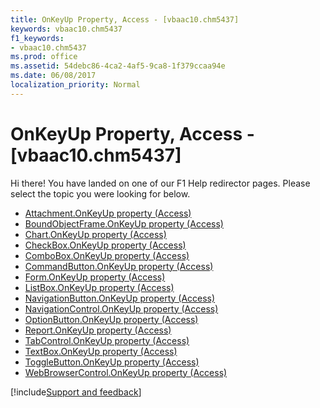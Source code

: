 ```yaml
---
title: OnKeyUp Property, Access - [vbaac10.chm5437]
keywords: vbaac10.chm5437
f1_keywords:
- vbaac10.chm5437
ms.prod: office
ms.assetid: 54debc86-4ca2-4af5-9ca8-1f379ccaa94e
ms.date: 06/08/2017
localization_priority: Normal
---
```



# OnKeyUp Property, Access - [vbaac10.chm5437]

Hi there! You have landed on one of our F1 Help redirector pages. Please select the topic you were looking for below.

- [Attachment.OnKeyUp property (Access)](https://msdn.microsoft.com/library/56e5a246-5907-f537-0c89-a746beab0865%28Office.15%29.aspx)
- [BoundObjectFrame.OnKeyUp property (Access)](https://msdn.microsoft.com/library/527a0034-31e1-af3f-d518-3c3b7cb62c8b%28Office.15%29.aspx)
- [Chart.OnKeyUp property (Access)](../api/access.chart.md)
- [CheckBox.OnKeyUp property (Access)](https://msdn.microsoft.com/library/a3e08de2-f135-b7e2-6d7e-c3030674f7be%28Office.15%29.aspx)
- [ComboBox.OnKeyUp property (Access)](https://msdn.microsoft.com/library/5ee1855c-c6ba-84a6-4cc8-586ee2b201e0%28Office.15%29.aspx)
- [CommandButton.OnKeyUp property (Access)](https://msdn.microsoft.com/library/dc4ad60c-4ba5-bf80-2e83-ee75da462e27%28Office.15%29.aspx)
- [Form.OnKeyUp property (Access)](https://msdn.microsoft.com/library/18cc6617-082d-584d-518b-f89e4c71f8eb%28Office.15%29.aspx)
- [ListBox.OnKeyUp property (Access)](https://msdn.microsoft.com/library/efc5b93f-ddbc-4fc0-2c2e-6a3fd13b2b97%28Office.15%29.aspx)
- [NavigationButton.OnKeyUp property (Access)](https://msdn.microsoft.com/library/4239b8d8-6d38-3406-1a56-994a4dba778f%28Office.15%29.aspx)
- [NavigationControl.OnKeyUp property (Access)](https://msdn.microsoft.com/library/ac069657-a9de-79f2-2e7c-92e151228f2a%28Office.15%29.aspx)
- [OptionButton.OnKeyUp property (Access)](https://msdn.microsoft.com/library/99b7e4be-f2fc-f221-814e-b31cd3360063%28Office.15%29.aspx)
- [Report.OnKeyUp property (Access)](https://msdn.microsoft.com/library/a31122bb-3f5a-4021-a2b5-16487aa0ce7c%28Office.15%29.aspx)
- [TabControl.OnKeyUp property (Access)](https://msdn.microsoft.com/library/f0a0c7c6-989c-d914-ccf5-7bac89d84dce%28Office.15%29.aspx)
- [TextBox.OnKeyUp property (Access)](https://msdn.microsoft.com/library/77ebdf97-ae3f-73f4-d670-3c99d1f4f87d%28Office.15%29.aspx)
- [ToggleButton.OnKeyUp property (Access)](https://msdn.microsoft.com/library/a932ab8a-3b48-8aa3-5ee4-97593b4394a4%28Office.15%29.aspx)
- [WebBrowserControl.OnKeyUp property (Access)](https://msdn.microsoft.com/library/b9ad26fe-2e31-958c-220d-8394b8a2e3de%28Office.15%29.aspx)

[!include[Support and feedback](~/includes/feedback-boilerplate.md)]